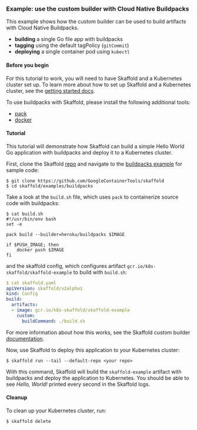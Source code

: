### Example: use the custom builder with Cloud Native Buildpacks

This example shows how the custom builder can be used to
build artifacts with Cloud Native Buildpacks.

* **building** a single Go file app with buildpacks
* **tagging** using the default tagPolicy (`gitCommit`)
* **deploying** a single container pod using `kubectl`

#### Before you begin

For this tutorial to work, you will need to have Skaffold and a Kubernetes cluster set up.
To learn more about how to set up Skaffold and a Kubernetes cluster, see the [getting started docs](https://skaffold.dev/docs/getting-started).

To use buildpacks with Skaffold, please install the following additional tools:

* [pack](https://buildpacks.io/docs/install-pack/)
* [docker](https://docs.docker.com/install/)

#### Tutorial

This tutorial will demonstrate how Skaffold can build a simple Hello World Go application with buildpacks and deploy it to a Kubernetes cluster.

First, clone the Skaffold [repo](https://github.com/GoogleContainerTools/skaffold) and navigate to the [buildpacks example](https://github.com/GoogleContainerTools/skaffold/tree/master/examples/buildpacks) for sample code:

```shell
$ git clone https://github.com/GoogleContainerTools/skaffold
$ cd skaffold/examples/buildpacks
```

Take a look at the `build.sh` file, which uses `pack` to containerize source code with buildpacks:

```shell
$ cat build.sh
#!/usr/bin/env bash
set -e

pack build --builder=heroku/buildpacks $IMAGE

if $PUSH_IMAGE; then
    docker push $IMAGE
fi
```

and the skaffold config, which configures artifact `gcr.io/k8s-skaffold/skaffold-example` to build with `build.sh`:

```yaml
$ cat skaffold.yaml
apiVersion: skaffold/v2alpha1
kind: Config
build:
  artifacts:
  - image: gcr.io/k8s-skaffold/skaffold-example
    custom:
      buildCommand: ./build.sh
```

For more information about how this works, see the Skaffold custom builder [documentation](https://skaffold.dev/docs/how-tos/builders/#custom-build-script-run-locally).

Now, use Skaffold to deploy this application to your Kubernetes cluster:

```shell
$ skaffold run --tail --default-repo <your repo>
```

With this command, Skaffold will build the `skaffold-example` artifact with buildpacks and deploy the application to Kubernetes.
You should be able to see *Hello, World!* printed every second in the Skaffold logs.

#### Cleanup

To clean up your Kubernetes cluster, run:

```shell
$ skaffold delete
```
